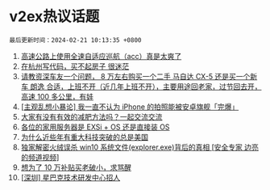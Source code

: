 # v2ex热议话题

`最后更新时间：2024-02-21 10:13:35 +0800`

1. [高速公路上使用全速自适应巡航（acc）真是太爽了](https://www.v2ex.com/t/1016739)
1. [在杭州写代码，买不起房子 很迷茫](https://www.v2ex.com/t/1016753)
1. [请教资深车友一个问题， 8 万左右购买一个二手 马自达 CX-5 还是买一个新车 朗逸 合适，上班不开（近几年上班不开），主要用途回老家，过节回去开，高速 100 多公里，有娃](https://www.v2ex.com/t/1016793)
1. [[主观乱想小暴论] 我一直不认为 iPhone 的拍照能被安卓旗舰「完爆」](https://www.v2ex.com/t/1016755)
1. [大家有没有有效的减肥方法吗？一起交流交流](https://www.v2ex.com/t/1016797)
1. [各位的家用服务器是 EXSi + OS 还是直接装 OS](https://www.v2ex.com/t/1016954)
1. [为什么近些年有重大科技突破的总是美国](https://www.v2ex.com/t/1017053)
1. [独家解密火绒误杀 win10 系统文件(explorer.exe)背后的真相 [安全专家 边亮 的频道视频]](https://www.v2ex.com/t/1016836)
1. [想为了 10 万补贴买老破小，求骂醒](https://www.v2ex.com/t/1016894)
1. [[深圳] 星巴克技术研发中心招人](https://www.v2ex.com/t/1016766)

